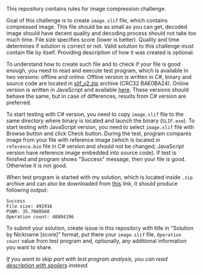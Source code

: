This repository contains rules for image compression challenge.

Goal of this challenge is to create `image.slif` file, which contains compressed image. This file should be as small as you can get, decoded image should have decent quality and decoding process should not take too much time. File size specifies score (lower is better). Quality and time determines if solution is correct or not. Valid solution to this challenge must contain file by itself. Providing description of how it was created is optional.

To understand how to create such file and to check if your file is good enough, you need to read and execute test program, which is available in two versions: offline and online. Offline version is written in C#, binary and source code are located in [slif_v2.zip](https://github.com/Vort/SLIF/raw/a78c14980e01cf9cb0f49ccb1d2f09563d321dfa/slif_v2.zip) archive (CRC32 BAE0BA24). Online version is written in JavaScript and available [here](https://vort.github.io/SLIF/). These versions should behave the same, but in case of differences, results from C# version are preferred.

To start testing with C# version, you need to copy `image.slif` file to the same directory where binary is located and launch the binary (`SLIF.exe`). To start testing with JavaScript version, you need to select `image.slif` file with Browse button and click Check button. During the test, program compares image from your file with reference image (which is located in `reference.bin` file in C# version and should not be changed; JavaScript version have reference image embedded into source code). If test is finished and program shows "Success" message, then your file is good. Otherwise it is not good.

When test program is started with my solution, which is located inside `.zip` archive and can also be downloaded from [this](https://github.com/Vort/SLIF/blob/solutions/image_491916.slif?raw=true) link, it should produce following output:
```
Success
File size: 491916
PSNR: 35.7080560
Operation count: 48804196
```

To submit your solution, create issue in this repository with title in "Solution by Nickname [score]" format, put there your `image.slif` file, `Operation count` value from test program and, optionally, any additional information you want to share.

_If you want to skip part with test program analysis, you can read [description with spoilers](https://github.com/Vort/SLIF/blob/spoilers/README.md) instead._